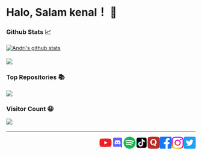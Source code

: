 # Halo, Salam kenal！ 👋

### Github Stats 📈

<a href="https://github-readme-stats.vercel.app/api?username=mlutfiariski&show_icons=true&include_all_commits=true&theme=light">
  <img align="center" src="https://github-readme-stats.vercel.app/api?username=mlutfiariski&show_icons=true&include_all_commits=true&theme=light" alt="Andri's github stats">
</a>

<br>
<br>

<a href="https://github-readme-stats.vercel.app/api/top-langs/?username=mlutfiariski&layout=compact&theme=light">
  <img align="center" src="https://github-readme-stats.vercel.app/api/top-langs/?username=mlutfiariski&layout=compact&theme=light">
</a>

### Top Repositories 📚

<a href="https://github.com/mlutfiariski/mlutfiariski.github.io">
  <img align="center" src="https://github-readme-stats.vercel.app/api/pin/?username=mlutfiariski&repo=mlutfiariski.github.io&theme=light" />
</a>
<br>


### Visitor Count 😀
<img src="https://profile-counter.glitch.me/mlutfiariski/count.svg" />

<hr>


<a href="https://twitter.com/hauscoding">
  <img align="right" alt="Haus Coding | Twitter" width="32px" src="icon/twitter.png" />
</a>

<a href="https://www.instagram.com/andri_firman_975">
  <img align="right" alt="Haus Coding | Instagram" width="32px" src="icon/instagram.png" />
</a>

<a href="https://facebook.com/hako975">
  <img align="right" alt="Haus Coding | Facebook" width="32px" src="icon/facebook.png" />
</a>

<a href="https://quora.com/profile/Andri-Firman-Saputra">
  <img align="right" alt="Haus Coding | Quora" width="32px" src="icon/quora.png" />
</a>

<a href="https://www.tiktok.com/@haus_coding">
  <img align="right" alt="Haus Coding | Tik Tok" width="32px" src="icon/tiktok.png" />
</a>

<a href="https://open.spotify.com/user/31l2hgwbxiaifmognzvu5ecxfvdu">
  <img align="right" alt="Haus Coding | Spotify" width="32px" src="icon/spotify.png" />
</a>

<a href="https://discord.gg/hdVYKE9Rk7">
  <img align="right" alt="Haus Coding | Discord" width="32px" src="icon/discord.png" />
</a>

<a href="https://youtube.com/hauscoding">
  <img align="right" alt="Haus Coding | YouTube" width="32px" src="icon/youtube.png" />
</a>

<!--
**mlutfiariski/mlutfiariski** is a ✨ _special_ ✨ repository because its `README.md` (this file) appears on your GitHub profile.

Here are some ideas to get you started:

- 🔭 I’m currently working on ...
- 🌱 I’m currently learning ...
- 👯 I’m looking to collaborate on ...
- 🤔 I’m looking for help with ...
- 💬 Ask me about ...
- 📫 How to reach me: ...
- 😄 Pronouns: ...
- ⚡ Fun fact: ...
-->

